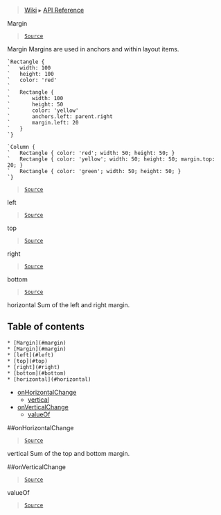 > [Wiki](Home) ▸ [API Reference](API-Reference)

Margin
> [`Source`](/Neft-io/neft/tree/master/src/renderer/types/basics/item/margin.litcoffee#margin-extension)

Margin
Margins are used in anchors and within layout items.
```nml
`Rectangle {
`   width: 100
`   height: 100
`   color: 'red'
`
`   Rectangle {
`       width: 100
`       height: 50
`       color: 'yellow'
`       anchors.left: parent.right
`       margin.left: 20
`   }
`}
```
```nml
`Column {
`   Rectangle { color: 'red'; width: 50; height: 50; }
`   Rectangle { color: 'yellow'; width: 50; height: 50; margin.top: 20; }
`   Rectangle { color: 'green'; width: 50; height: 50; }
`}
```

> [`Source`](/Neft-io/neft/tree/master/src/renderer/types/basics/item/margin.litcoffee#margin-margin)

left
> [`Source`](/Neft-io/neft/tree/master/src/renderer/types/basics/item/margin.litcoffee#float-marginleft--0-signal-marginonleftchangefloat-oldvalue)

top
> [`Source`](/Neft-io/neft/tree/master/src/renderer/types/basics/item/margin.litcoffee#float-margintop--0-signal-marginontopchangefloat-oldvalue)

right
> [`Source`](/Neft-io/neft/tree/master/src/renderer/types/basics/item/margin.litcoffee#float-marginright--0-signal-marginonrightchangefloat-oldvalue)

bottom
> [`Source`](/Neft-io/neft/tree/master/src/renderer/types/basics/item/margin.litcoffee#float-marginbottom--0-signal-marginonbottomchangefloat-oldvalue)

horizontal
Sum of the left and right margin.

## Table of contents
    * [Margin](#margin)
    * [Margin](#margin)
    * [left](#left)
    * [top](#top)
    * [right](#right)
    * [bottom](#bottom)
    * [horizontal](#horizontal)
  * [onHorizontalChange](#onhorizontalchange)
    * [vertical](#vertical)
  * [onVerticalChange](#onverticalchange)
    * [valueOf](#valueof)

##onHorizontalChange
> [`Source`](/Neft-io/neft/tree/master/src/renderer/types/basics/item/margin.litcoffee#signal-marginonhorizontalchangefloat-oldvalue)

vertical
Sum of the top and bottom margin.

##onVerticalChange
> [`Source`](/Neft-io/neft/tree/master/src/renderer/types/basics/item/margin.litcoffee#signal-marginonverticalchangefloat-oldvalue)

valueOf
> [`Source`](/Neft-io/neft/tree/master/src/renderer/types/basics/item/margin.litcoffee#float-marginvalueof)

